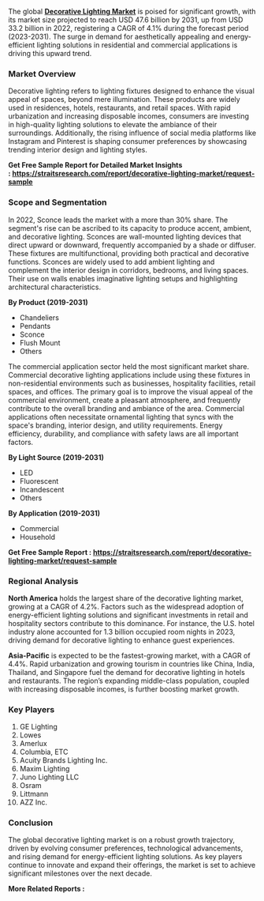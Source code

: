 <p data-pm-slice="1 1 []">The global <strong><a href="https://straitsresearch.com/report/decorative-lighting-market">Decorative Lighting Market</a></strong> is poised for significant growth, with its market size projected to reach USD 47.6 billion by 2031, up from USD 33.2 billion in 2022, registering a CAGR of 4.1% during the forecast period (2023-2031). The surge in demand for aesthetically appealing and energy-efficient lighting solutions in residential and commercial applications is driving this upward trend.</p>
<h3><strong>Market Overview</strong></h3>
<p>Decorative lighting refers to lighting fixtures designed to enhance the visual appeal of spaces, beyond mere illumination. These products are widely used in residences, hotels, restaurants, and retail spaces. With rapid urbanization and increasing disposable incomes, consumers are investing in high-quality lighting solutions to elevate the ambiance of their surroundings. Additionally, the rising influence of social media platforms like Instagram and Pinterest is shaping consumer preferences by showcasing trending interior design and lighting styles.</p>
<p><strong>Get Free Sample Report for Detailed Market Insights :&nbsp;<a href="https://straitsresearch.com/report/decorative-lighting-market/request-sample">https://straitsresearch.com/report/decorative-lighting-market/request-sample</a>&nbsp;</strong></p>
<h3><strong>Scope and Segmentation</strong></h3>
<p>In 2022, Sconce leads the market with a more than 30% share. The segment's rise can be ascribed to its capacity to produce accent, ambient, and decorative lighting. Sconces are wall-mounted lighting devices that direct upward or downward, frequently accompanied by a shade or diffuser. These fixtures are multifunctional, providing both practical and decorative functions. Sconces are widely used to add ambient lighting and complement the interior design in corridors, bedrooms, and living spaces. Their use on walls enables imaginative lighting setups and highlighting architectural characteristics.</p>
<p><strong>By Product (2019-2031)</strong></p>
<ul>
<li>Chandeliers</li>
<li>Pendants</li>
<li>Sconce</li>
<li>Flush Mount</li>
<li>Others</li>
</ul>
<p>The commercial application sector held the most significant market share. Commercial decorative lighting applications include using these fixtures in non-residential environments such as businesses, hospitality facilities, retail spaces, and offices. The primary goal is to improve the visual appeal of the commercial environment, create a pleasant atmosphere, and frequently contribute to the overall branding and ambiance of the area. Commercial applications often necessitate ornamental lighting that syncs with the space's branding, interior design, and utility requirements. Energy efficiency, durability, and compliance with safety laws are all important factors.</p>
<p><strong>By Light Source (2019-2031)</strong></p>
<ul>
<li>LED</li>
<li>Fluorescent</li>
<li>Incandescent</li>
<li>Others</li>
</ul>
<p><strong>By Application (2019-2031)</strong></p>
<ul>
<li>Commercial</li>
<li>Household</li>
</ul>
<p><strong>Get Free Sample Report :&nbsp;<a href="https://straitsresearch.com/report/decorative-lighting-market/request-sample">https://straitsresearch.com/report/decorative-lighting-market/request-sample</a>&nbsp;</strong></p>
<h3><strong>Regional Analysis</strong></h3>
<p><strong>North America</strong> holds the largest share of the decorative lighting market, growing at a CAGR of 4.2%. Factors such as the widespread adoption of energy-efficient lighting solutions and significant investments in retail and hospitality sectors contribute to this dominance. For instance, the U.S. hotel industry alone accounted for 1.3 billion occupied room nights in 2023, driving demand for decorative lighting to enhance guest experiences.</p>
<p><strong>Asia-Pacific</strong> is expected to be the fastest-growing market, with a CAGR of 4.4%. Rapid urbanization and growing tourism in countries like China, India, Thailand, and Singapore fuel the demand for decorative lighting in hotels and restaurants. The region&rsquo;s expanding middle-class population, coupled with increasing disposable incomes, is further boosting market growth.</p>
<h3><strong>Key Players</strong></h3>
<ol>
<li>GE Lighting</li>
<li>Lowes</li>
<li>Amerlux</li>
<li>Columbia, ETC</li>
<li>Acuity Brands Lighting Inc.</li>
<li>Maxim Lighting</li>
<li>Juno Lighting LLC</li>
<li>Osram</li>
<li>Littmann</li>
<li>AZZ Inc.</li>
</ol>
<h3><strong>Conclusion</strong></h3>
<p>The global decorative lighting market is on a robust growth trajectory, driven by evolving consumer preferences, technological advancements, and rising demand for energy-efficient lighting solutions. As key players continue to innovate and expand their offerings, the market is set to achieve significant milestones over the next decade.</p>
<p><strong>More Related Reports :&nbsp;</strong></p>
